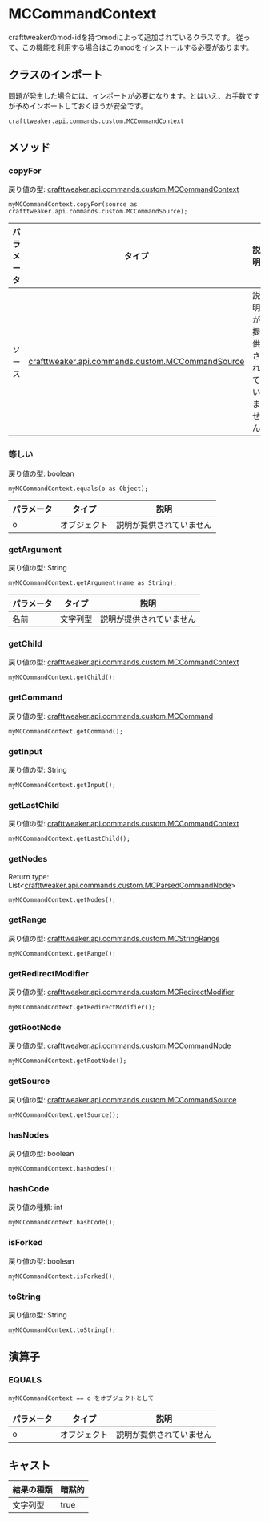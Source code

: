 # MCCommandContext

crafttweakerのmod-idを持つmodによって追加されているクラスです。 従って、この機能を利用する場合はこのmodをインストールする必要があります。

## クラスのインポート
問題が発生した場合には、インポートが必要になります。とはいえ、お手数ですが予めインポートしておくほうが安全です。
```zenscript
crafttweaker.api.commands.custom.MCCommandContext
```

## メソッド
### copyFor

戻り値の型: [crafttweaker.api.commands.custom.MCCommandContext](/vanilla/api/commands/custom/MCCommandContext)

```zenscript
myMCCommandContext.copyFor(source as crafttweaker.api.commands.custom.MCCommandSource);
```

| パラメータ | タイプ                                                                                              | 説明           |
| ----- | ------------------------------------------------------------------------------------------------ | ------------ |
| ソース   | [crafttweaker.api.commands.custom.MCCommandSource](/vanilla/api/commands/custom/MCCommandSource) | 説明が提供されていません |


### 等しい

戻り値の型: boolean

```zenscript
myMCCommandContext.equals(o as Object);
```

| パラメータ | タイプ    | 説明           |
| ----- | ------ | ------------ |
| o     | オブジェクト | 説明が提供されていません |


### getArgument

戻り値の型: String

```zenscript
myMCCommandContext.getArgument(name as String);
```

| パラメータ | タイプ  | 説明           |
| ----- | ---- | ------------ |
| 名前    | 文字列型 | 説明が提供されていません |


### getChild

戻り値の型: [crafttweaker.api.commands.custom.MCCommandContext](/vanilla/api/commands/custom/MCCommandContext)

```zenscript
myMCCommandContext.getChild();
```

### getCommand

戻り値の型: [crafttweaker.api.commands.custom.MCCommand](/vanilla/api/commands/custom/MCCommand)

```zenscript
myMCCommandContext.getCommand();
```

### getInput

戻り値の型: String

```zenscript
myMCCommandContext.getInput();
```

### getLastChild

戻り値の型: [crafttweaker.api.commands.custom.MCCommandContext](/vanilla/api/commands/custom/MCCommandContext)

```zenscript
myMCCommandContext.getLastChild();
```

### getNodes

Return type: List&lt;[crafttweaker.api.commands.custom.MCParsedCommandNode](/vanilla/api/commands/custom/MCParsedCommandNode)&gt;

```zenscript
myMCCommandContext.getNodes();
```

### getRange

戻り値の型: [crafttweaker.api.commands.custom.MCStringRange](/vanilla/api/commands/custom/MCStringRange)

```zenscript
myMCCommandContext.getRange();
```

### getRedirectModifier

戻り値の型: [crafttweaker.api.commands.custom.MCRedirectModifier](/vanilla/api/commands/custom/MCRedirectModifier)

```zenscript
myMCCommandContext.getRedirectModifier();
```

### getRootNode

戻り値の型: [crafttweaker.api.commands.custom.MCCommandNode](/vanilla/api/commands/custom/MCCommandNode)

```zenscript
myMCCommandContext.getRootNode();
```

### getSource

戻り値の型: [crafttweaker.api.commands.custom.MCCommandSource](/vanilla/api/commands/custom/MCCommandSource)

```zenscript
myMCCommandContext.getSource();
```

### hasNodes

戻り値の型: boolean

```zenscript
myMCCommandContext.hasNodes();
```

### hashCode

戻り値の種類: int

```zenscript
myMCCommandContext.hashCode();
```

### isForked

戻り値の型: boolean

```zenscript
myMCCommandContext.isForked();
```

### toString

戻り値の型: String

```zenscript
myMCCommandContext.toString();
```


## 演算子
### EQUALS

```zenscript
myMCCommandContext == o をオブジェクトとして
```

| パラメータ | タイプ    | 説明           |
| ----- | ------ | ------------ |
| o     | オブジェクト | 説明が提供されていません |

## キャスト

| 結果の種類 | 暗黙的  |
| ----- | ---- |
| 文字列型  | true |

